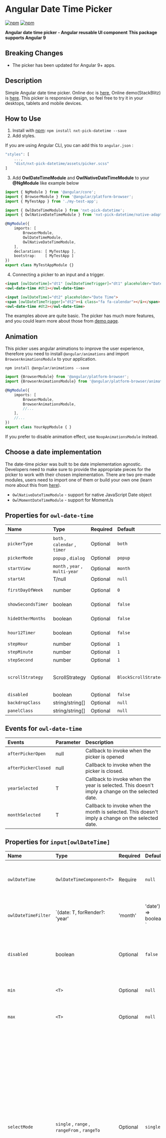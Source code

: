# Angular Date Time Picker

[![npm](https://img.shields.io/npm/v/nxt-pick-datetime.svg?maxAge=2592000?style=flat-square)](https://www.npmjs.com/package/nxt-pick-datetime)
[![npm](https://img.shields.io/npm/dm/nxt-pick-datetime.svg)](https://www.npmjs.com/package/nxt-pick-datetime)

**Angular date time picker - Angular reusable UI component**
**This package supports Angular 9**

## Breaking Changes

-   The picker has been updated for Angular 9+ apps.

## Description

Simple Angular date time picker. Online doc is [here](https://daniel-projects.firebaseapp.com/owlng/date-time-picker), Online demo(StackBlitz) is [here](https://stackblitz.com/github/DanielYKPan/owl-examples/tree/date-time-picker).
This picker is responsive design, so feel free to try it in your desktops, tablets and mobile devices.

## How to Use

1.  Install with [npm](https://www.npmjs.com): `npm install nxt-pick-datetime --save` 
2.  Add styles.

If you are using Angular CLI, you can add this to `angular.json` : 

```js
"styles": [
    ...,
    "dist/nxt-pick-datetime/assets/picker.scss"
]
```

3.  Add **OwlDateTimeModule** and **OwlNativeDateTimeModule** to your **@NgModule** like example below

```typescript
import { NgModule } from '@angular/core';
import { BrowserModule } from '@angular/platform-browser';
import { MyTestApp } from './my-test-app';

import { OwlDateTimeModule } from 'nxt-pick-datetime';
import { OwlNativeDateTimeModule } from 'nxt-pick-datetime/native-adapter';

@NgModule({
    imports: [ 
        BrowserModule, 
        OwlDateTimeModule, 
        OwlNativeDateTimeModule,
    ],
    declarations: [ MyTestApp ],
    bootstrap:    [ MyTestApp ]
})
export class MyTestAppModule {}
```

4.  Connecting a picker to an input and a trigger.

```html
<input [owlDateTime]="dt1" [owlDateTimeTrigger]="dt1" placeholder="Date Time">
<owl-date-time #dt1></owl-date-time>
```

```html
<input [owlDateTime]="dt2" placeholder="Date Time">
<span [owlDateTimeTrigger]="dt2"><i class="fa fa-calendar"></i></span>
<owl-date-time #dt2></owl-date-time>
```

The examples above are quite basic. The picker has much more features, 
and you could learn more about those from [demo page](https://danielykpan.github.io/date-time-picker/).

## Animation

This picker uses angular animations to improve the user experience, 
therefore you need to install `@angular/animations` and import `BrowserAnimationsModule` to your application.

    npm install @angular/animations --save

```typescript
import {BrowserModule} from '@angular/platform-browser';
import {BrowserAnimationsModule} from '@angular/platform-browser/animations';

@NgModule({
    imports: [
        BrowserModule,
        BrowserAnimationsModule,
        //...
    ],
    //...
})
export class YourAppModule { }
```

If you prefer to disable animation effect, use `NoopAnimationsModule` instead.

## Choose a date implementation

The date-time picker was built to be date implementation agnostic.
Developers need to make sure to provide the appropriate pieces for the picker to work with their chosen implementation.
There are two pre-made modules, users need to import one of them or build your own one (learn more about this from [here](https://danielykpan.github.io/date-time-picker/#locale-formats)).

-   `OwlNativeDateTimeModule` - support for native JavaScript Date object
-   `OwlMomentDateTimeModule` - support for MomentJs

## Properties for `owl-date-time`

| Name               | Type                            | Required | Default               | Description                                                                                                                                    |
| :----------------- | :------------------------------ | :------- | :-------------------- | :--------------------------------------------------------------------------------------------------------------------------------------------- |
| `pickerType`       | `both` , `calendar` , `timer`   | Optional | `both`                | Set the type of the dateTime picker. `both` : show both calendar and timer, `calendar` : only show calendar, `timer` : only show timer.        |
| `pickerMode`       | `popup` , `dialog`              | Optional | `popup`               | The style the picker would open as.                                                                                                            |
| `startView`        | `month` , `year` , `multi-year` | Optional | `month`               | The view that the calendar should start in.                                                                                                    |
| `startAt`          | T/null                          | Optional | `null`                | The moment to open the picker to initially.                                                                                                    |
| `firstDayOfWeek`   | number                          | Optional | `0`                   | Set the first day of week. Valid value is from 0 to 6.0: Sunday ~ 6: Saturday                                                                  |
| `showSecondsTimer` | boolean                         | Optional | `false`               | When specify it to true, it would show a timer to configure the second's value                                                                 |
| `hideOtherMonths`  | boolean                         | Optional | `false`               | Whether to hide dates in other months at the start or end of the current month                                                                 |
| `hour12Timer`      | boolean                         | Optional | `false`               | When specify it to true, the timer would be in hour12 format mode                                                                              |
| `stepHour`         | number                          | Optional | `1`                   | Hours to change per step.                                                                                                                      |
| `stepMinute`       | number                          | Optional | `1`                   | Minutes to change per step.                                                                                                                    |
| `stepSecond`       | number                          | Optional | `1`                   | Seconds to change per step.                                                                                                                    |
| `scrollStrategy`   | ScrollStrategy                  | Optional | `BlockScrollStrategy` | Define the scroll strategy when the picker is open. Learn more this from <https://material.angular.io/cdk/overlay/overview#scroll-strategies>. |
| `disabled`         | boolean                         | Optional | `false`               | When specify to true, it would disable the picker.                                                                                             |
| `backdropClass`    | string/string\[]                | Optional | `null`                | Custom class for the picker backdrop.                                                                                                          |
| `panelClass`       | string/string\[]                | Optional | `null`                | Custom class for the picker overlay panel.                                                                                                     |

## Events for `owl-date-time`

| Events              | Parameter | Description                                                                                      |
| :------------------ | :-------- | :----------------------------------------------------------------------------------------------- |
| `afterPickerOpen`   | null      | Callback to invoke when the picker is opened                                                     |
| `afterPickerClosed` | null      | Callback to invoke when the picker is closed.                                                    |
| `yearSelected`      | T         | Callback to invoke when the year is selected. This doesn't imply a change on the selected date.  |
| `monthSelected`     | T         | Callback to invoke when the month is selected. This doesn't imply a change on the selected date. |

## Properties for `input[owlDateTime]`

| Name                | Type                                         | Required | Default               | Description                                                                                                                                                                                                                                                                                                                            |        |                                 |
| :------------------ | :------------------------------------------- | :------- | :-------------------- | :------------------------------------------------------------------------------------------------------------------------------------------------------------------------------------------------------------------------------------------------------------------------------------------------------------------------------------- | ------ | ------------------------------- |
| `owlDateTime`       | `OwlDateTimeComponent<T>`                    | Require  | `null`                | The date time picker that this input is associated with.                                                                                                                                                                                                                                                                               |        |                                 |
| `owlDateTimeFilter` | \`(date: T, forRender?: 'year'               | 'month'  | 'date') => boolean \` | Optional                                                                                                                                                                                                                                                                                                                               | `null` | A function to filter date time. |
| `disabled`          | boolean                                      | Optional | `false`               | When specify to true, it would disable the picker's input.                                                                                                                                                                                                                                                                             |        |                                 |
| `min`               | `<T>`                                        | Optional | `null`                | The minimum valid date time.                                                                                                                                                                                                                                                                                                           |        |                                 |
| `max`               | `<T>`                                        | Optional | `null`                | The maximum valid date time.                                                                                                                                                                                                                                                                                                           |        |                                 |
| `selectMode`        | `single` , `range` , `rangeFrom` , `rangeTo` | Optional | `single`              | Specify the picker's select mode. `single` : a single value allowed, `range` : allow users to select a range of date-time, `rangeFrom` : the input would only show the 'from' value and the picker could only selects 'from' value, `rangeTo` : the input would only show the 'to' value and the picker could only selects 'to' value. |        |                                 |
| `rangeSeparator`    | string                                       | Optional | `~`                   | The character to separate the 'from' and 'to' in input value in range selectMode.                                                                                                                                                                                                                                                      |        |                                 |

## Events for `input[owlDateTime]`

| Events           | Parameter                                                              | Description                                                                         |
| :--------------- | :--------------------------------------------------------------------- | :---------------------------------------------------------------------------------- |
| `dateTimeChange` | source: OwlDateTimeInput, value: input value, input: the input element | Callback to invoke when `change` event is fired on this `<input [owlDateTime]>`     |
| `dateTimeInput`  | source: OwlDateTimeInput, value: input value, input: the input element | Callback to invoke when an `input` event is fired on this `<input [owlDateTime]>` . |

## Properties for `[owlDateTimeTrigger]`

| Name                 | Type                      | Required | Default | Description                                                |
| :------------------- | :------------------------ | :------- | :------ | :--------------------------------------------------------- |
| `owlDateTimeTrigger` | `OwlDateTimeComponent<T>` | Require  | `null`  | The date time picker that this trigger is associated with. |
| `disabled`           | boolean                   | Optional | `false` | When specify to true, it would disable the trigger.        |

## Properties for `[owlDateTimeTrigger]`

| Name                 | Type                      | Required | Default | Description                                                |
| :------------------- | :------------------------ | :------- | :------ | :--------------------------------------------------------- |
| `owlDateTimeTrigger` | `OwlDateTimeComponent<T>` | Require  | `null`  | The date time picker that this trigger is associated with. |
| `disabled`           | boolean                   | Optional | `false` | When specify to true, it would disable the trigger.        |

## Properties for `owl-date-time-inline`

| Name                | Type                                         | Required | Default  | Description                                                                                                                                                                                                                                                                                                                            |
| :------------------ | :------------------------------------------- | :------- | :------- | :------------------------------------------------------------------------------------------------------------------------------------------------------------------------------------------------------------------------------------------------------------------------------------------------------------------------------------- |
| `pickerType`        | `both` , `calendar` , `timer`                | Optional | `both`   | Set the type of the dateTime picker. `both` : show both calendar and timer, `calendar` : only show calendar, `timer` : only show timer.                                                                                                                                                                                                |
| `startView`         | `month` , `year` , `multi-year`              | Optional | `month`  | The view that the calendar should start in.                                                                                                                                                                                                                                                                                            |
| `startAt`           | T/null                                       | Optional | `null`   | The moment to open the picker to initially.                                                                                                                                                                                                                                                                                            |
| `firstDayOfWeek`    | number                                       | Optional | `0`      | Set the first day of week. Valid value is from 0 to 6.0: Sunday ~ 6: Saturday                                                                                                                                                                                                                                                          |
| `showSecondsTimer`  | boolean                                      | Optional | `false`  | When specify it to true, it would show a timer to configure the second's value                                                                                                                                                                                                                                                         |
| `hideOtherMonths`   | boolean                                      | Optional | `false`  | Whether to hide dates in other months at the start or end of the current month                                                                                                                                                                                                                                                         |
| `hour12Timer`       | boolean                                      | Optional | `false`  | When specify it to true, the timer would be in hour12 format mode                                                                                                                                                                                                                                                                      |
| `stepHour`          | number                                       | Optional | `1`      | Hours to change per step.                                                                                                                                                                                                                                                                                                              |
| `stepMinute`        | number                                       | Optional | `1`      | Minutes to change per step.                                                                                                                                                                                                                                                                                                            |
| `stepSecond`        | number                                       | Optional | `1`      | Seconds to change per step.                                                                                                                                                                                                                                                                                                            |
| `disabled`          | boolean                                      | Optional | `false`  | When specify to true, it would disable the picker.                                                                                                                                                                                                                                                                                     |
| `owlDateTimeFilter` | `( date: T)=>boolean `                       | Optional | `null`   | A function to filter date time.                                                                                                                                                                                                                                                                                                        |
| `min`               | `<T>`                                        | Optional | `null`   | The minimum valid date time.                                                                                                                                                                                                                                                                                                           |
| `max`               | `<T>`                                        | Optional | `null`   | The maximum valid date time.                                                                                                                                                                                                                                                                                                           |
| `selectMode`        | `single` , `range` , `rangeFrom` , `rangeTo` | Optional | `single` | Specify the picker's select mode. `single` : a single value allowed, `range` : allow users to select a range of date-time, `rangeFrom` : the input would only show the 'from' value and the picker could only selects 'from' value, `rangeTo` : the input would only show the 'to' value and the picker could only selects 'to' value. |

## Localization and DateTime Format

Localization for different languages and formats is defined by `OWL_DATE_TIME_LOCALE` and `OWL_DATE_TIME_FORMATS` . You could learn more about this from [here](https://danielykpan.github.io/date-time-picker#locale-formats).

## Dependencies

none

## Demo

-   Online doc is [here](https://daniel-projects.firebaseapp.com/owlng/date-time-picker)
-   Online demo(StackBlitz) is [here](https://stackblitz.com/github/DanielYKPan/owl-examples/tree/date-time-picker)

## License

-   License: MIT

## Author

**Daniel YK Pan**
